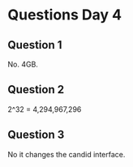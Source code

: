 # Questions Day 4

## Question 1
No. 4GB.
## Question 2
2^32 = 4,294,967,296
## Question 3
No it changes the candid interface.
